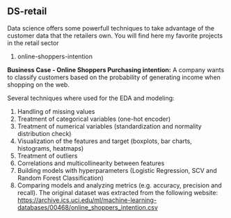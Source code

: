 ## **DS-retail**
Data science offers some powerfull techniques to take advantage of the customer data that the retailers own. You will find here my favorite projects in the retail sector

1. online-shoppers-intention

**Business Case - Online Shoppers Purchasing intention:** A company wants to classify customers based on the probability of generating income when shopping on the web.

Several techniques where used for the EDA and modeling:
1.	Handling of missing values
2.	Treatment of categorical variables (one-hot encoder)
3.	Treatment of numerical variables (standardization and normality distribution check)
4.	Visualization of the features and target (boxplots, bar charts, histograms, heatmaps)
5.	Treatment of outliers
6.	Correlations and multicollinearity between features
7.	Building models with hyperparameters (Logistic Regression, SCV and Random Forest Classification)
8.	Comparing models and analyzing metrics (e.g. accuracy, precision and recall). 
The original dataset was extracted from the following website: https://archive.ics.uci.edu/ml/machine-learning-databases/00468/online_shoppers_intention.csv
